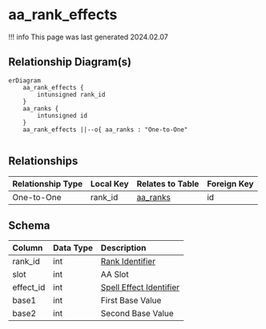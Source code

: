 # aa_rank_effects

!!! info
	This page was last generated 2024.02.07

## Relationship Diagram(s)

```mermaid
erDiagram
    aa_rank_effects {
        intunsigned rank_id
    }
    aa_ranks {
        intunsigned id
    }
    aa_rank_effects ||--o{ aa_ranks : "One-to-One"


```


## Relationships

| Relationship Type | Local Key | Relates to Table | Foreign Key |
| :--- | :--- | :--- | :--- |
| One-to-One | rank_id | [aa_ranks](../../schema/aas/aa_ranks.md) | id |


## Schema

| Column | Data Type | Description |
| :--- | :--- | :--- |
| rank_id | int | [Rank Identifier](aa_ranks.md) |
| slot | int | AA Slot |
| effect_id | int | [Spell Effect Identifier](../../../../server/spells/spell-effect-ids) |
| base1 | int | First Base Value |
| base2 | int | Second Base Value |


